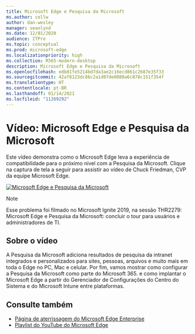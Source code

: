 ```yaml
---
title: Microsoft Edge e Pesquisa da Microsoft
ms.author: collw
author: dan-wesley
manager: seanlynd
ms.date: 12/01/2020
audience: ITPro
ms.topic: conceptual
ms.prod: microsoft-edge
ms.localizationpriority: high
ms.collection: M365-modern-desktop
description: Microsoft Edge e Pesquisa da Microsoft
ms.openlocfilehash: edb81fe5214bd7da3ae2c16ecd861c2687e35f33
ms.sourcegitcommit: 42af8123dc86c2a1d07de0080a6c878c151f354f
ms.translationtype: HT
ms.contentlocale: pt-BR
ms.lasthandoff: 01/14/2021
ms.locfileid: "11269292"
---
```

# Vídeo: Microsoft Edge e Pesquisa da Microsoft

Este vídeo demonstra como o Microsoft Edge leva a experiência de compatibilidade para o próximo nível com a Pesquisa da Microsoft. Clique na captura de tela a seguir para assistir ao vídeo de Chuck Friedman, CVP da equipe Microsoft Edge.

[![Microsoft Edge e Pesquisa da Microsoft](https://res.cloudinary.com/marcomontalbano/image/upload/v1592253564/video_to_markdown/images/youtube--7LfNqmJkeTM-c05b58ac6eb4c4700831b2b3070cd403.jpg)](http://www.youtube.com/watch?v=7LfNqmJkeTM "Microsoft Edge and Microsoft Search")

> [!NOTE]
> Esse problema foi filmado no Microsoft Ignite 2019, na sessão THR2279: Microsoft Edge e Pesquisa da Microsoft: concluir o tour para usuários e administradores de TI.

## Sobre o vídeo

A Pesquisa da Microsoft adiciona resultados de pesquisa da intranet integrados e personalizados para sites, pessoas, arquivos e muito mais em toda o Edge no PC, Mac e celular. Por fim, vamos mostrar como configurar a Pesquisa da Microsoft como parte do Microsoft 365. e como implantar o Microsoft Edge a partir do Gerenciador de Configurações do Centro do Sistema e do Microsoft Intune entre plataformas.

## Consulte também

- [Página de aterrissagem do Microsoft Edge Enterprise](https://aka.ms/EdgeEnterprise)
- [Playlist do YouTube do Microsoft Edge](https://www.youtube.com/playlist?list=PLXtHYVsvn_b-uXh1tMeYpT-0iD8tD3tFy)
